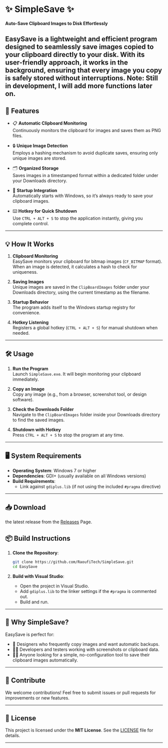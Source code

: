 # ✨ SimpleSave ✨

**Auto-Save Clipboard Images to Disk Effortlessly**

EasySave is a lightweight and efficient program designed to seamlessly save images copied to your clipboard directly to your disk. With its user-friendly approach, it works in the background, ensuring that every image you copy is safely stored without interruptions.
Note: Still in development, I will add more functions later on.
---

## 🌟 Features

- 📋 **Automatic Clipboard Monitoring**  
  Continuously monitors the clipboard for images and saves them as PNG files.

- 🔒 **Unique Image Detection**  
  Employs a hashing mechanism to avoid duplicate saves, ensuring only unique images are stored.

- 🗂️ **Organized Storage**  
  Saves images in a timestamped format within a dedicated folder under your Downloads directory.

- 🚀 **Startup Integration**  
  Automatically starts with Windows, so it’s always ready to save your clipboard images.

- ⌨️ **Hotkey for Quick Shutdown**  
  Use `CTRL + ALT + S` to stop the application instantly, giving you complete control.

---

## 💡 How It Works

1. **Clipboard Monitoring**  
   EasySave monitors your clipboard for bitmap images (`CF_BITMAP` format). When an image is detected, it calculates a hash to check for uniqueness.

2. **Saving Images**  
   Unique images are saved in the `ClipBoardImages` folder under your Downloads directory, using the current timestamp as the filename.

3. **Startup Behavior**  
   The program adds itself to the Windows startup registry for convenience.

4. **Hotkey Listening**  
   Registers a global hotkey (`CTRL + ALT + S`) for manual shutdown when needed.

---

## 🛠️ Usage

1. **Run the Program**  
   Launch `SimpleSave.exe`. It will begin monitoring your clipboard immediately.

2. **Copy an Image**  
   Copy any image (e.g., from a browser, screenshot tool, or design software).

3. **Check the Downloads Folder**  
   Navigate to the `ClipBoardImages` folder inside your Downloads directory to find the saved images.

4. **Shutdown with Hotkey**  
   Press `CTRL + ALT + S` to stop the program at any time.

---

## 🖥️ System Requirements

- **Operating System**: Windows 7 or higher
- **Dependencies**: GDI+ (usually available on all Windows versions)
- **Build Requirements**:  
  - Link against `gdiplus.lib` (if not using the included `#pragma` directive)

---
## 📥 Download
the latest release from the [Releases](https://github.com/RaoufiTech/SimpleSave/releases) Page.

## 📦 Build Instructions

1. **Clone the Repository**:
   ```bash
   git clone https://github.com/RaoufiTech/SimpleSave.git
   cd EasySave
   ```

2. **Build with Visual Studio**:
   - Open the project in Visual Studio.
   - Add `gdiplus.lib` to the linker settings if the `#pragma` is commented out.
   - Build and run.



---

## 🤔 Why SimpleSave?

EasySave is perfect for:
- 🎨 Designers who frequently copy images and want automatic backups.
- 👨‍💻 Developers and testers working with screenshots or clipboard data.
- 🧑‍💼 Anyone looking for a simple, no-configuration tool to save their clipboard images automatically.

---

## 🤝 Contribute

We welcome contributions! Feel free to submit issues or pull requests for improvements or new features.

---

## 📜 License

This project is licensed under the **MIT License**. See the [LICENSE](https://github.com/RaoufiTech/SimpleSave/blob/master/LICENSE) file for details.

---
